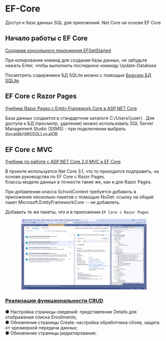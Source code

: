 # EF-Core
Доступ к базе данных SQL для приложений .Net Core на основе EF Core

## Начало работы с EF Core
[Создание консольного приложения EFGetStarted](https://docs.microsoft.com/ru-ru/ef/core/get-started/?tabs=visual-studio)

При копировании команд для создания базы данных, не забудьте нажать Enter, чтобы выполнить последнюю команду Update-Database

Посмотреть содержимое БД SQLite можно с помощью [Браузер БД SQLite](https://sqlitebrowser.org/)

## EF Core с Razor Pages
[Учебник Razor Pages с Entity Framework Core в ASP.NET Core](https://docs.microsoft.com/ru-ru/aspnet/core/data/ef-rp/intro?view=aspnetcore-3.1&tabs=visual-studio)

База данных создается в стандартном каталоге C:/Users/{user} . Для доступа к БД (просмотр, удаление) можно использовать SQL Server Management Studio (SSMS) - при подключении выбрать (localdb)\MSSQLLocalDB

## EF Core с MVC
[Учебник по работе с ASP.NET Core 2.0 MVC и EF Core](https://docs.microsoft.com/ru-ru/aspnet/core/data/ef-mvc/?view=aspnetcore-3.1)

В проекте используется Net Core 3.1, что то приходится подправить, на основе руководства по EF Core с Razor Pages.  
Классы модели данных в точности такие же, как и для Razor Pages.

При добавлении класса SchoolContext требуется добавить в приложение несколько пакетов с помощью NuGet:
ссылку на общий пакет Microsoft.EntityFrameworkCore -- не добавлять.

Добавить те же пакеты, что и в приложении `EF Core с Razor Pages`

<p align="center">
  <img src="ContosoUniversityMVC/wwwroot/img/prtsc/addNuget.png" width="400" alt="Установка пакетов Nuget для EF Core 3.1 с MVC">
</p>

### [Реализация функциональности CRUD](https://docs.microsoft.com/ru-ru/aspnet/core/data/ef-mvc/crud?view=aspnetcore-3.1)
● Настройка страницы сведений: представление Details для отображения списка Enrollments;  
● Обновление страницы Create: настройка обработчика сбоев, защита от чрезмерной передачи данных;  
● Обновление страницы редактирования: 
